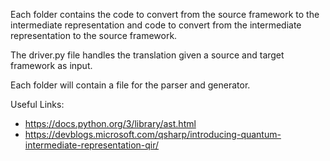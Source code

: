 Each folder contains the code to convert from the source framework to the intermediate representation and code to convert from the intermediate representation to the source framework.

The driver.py file handles the translation given a source and target framework as input.

Each folder will contain a file for the parser and generator.

Useful Links:
  - https://docs.python.org/3/library/ast.html
  - https://devblogs.microsoft.com/qsharp/introducing-quantum-intermediate-representation-qir/

